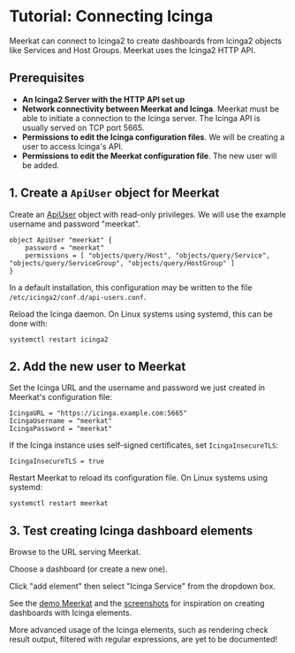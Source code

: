 # Tutorial: Connecting Icinga

Meerkat can connect to Icinga2 to create dashboards from Icinga2 objects like Services and Host Groups.
Meerkat uses the Icinga2 HTTP API.

## Prerequisites

- **An Icinga2 Server with the HTTP API set up**
- **Network connectivity between Meerkat and Icinga**. Meerkat must be able to initiate a connection to the Icinga server. The Icinga API is usually served on TCP port 5665.
- **Permissions to edit the Icinga configuration files**. We will be creating a user to access Icinga's API.
- **Permissions to edit the Meerkat configuration file**. The new user will be added.

## 1. Create a `ApiUser` object for Meerkat

Create an [ApiUser][apiuser] object with read-only privileges.
We will use the example username and password "meerkat".

	object ApiUser "meerkat" {
		password = "meerkat"
		permissions = [ "objects/query/Host", "objects/query/Service", "objects/query/ServiceGroup", "objects/query/HostGroup" ]
	}

[apiuser]: https://icinga.com/docs/icinga-2/latest/doc/09-object-types/#apiuser

In a default installation, this configuration may be written to the file `/etc/icinga2/conf.d/api-users.conf`.

Reload the Icinga daemon. On Linux systems using systemd, this can be done with:

	systemctl restart icinga2

## 2. Add the new user to Meerkat

Set the Icinga URL and the username and password we just created in Meerkat's configuration file:

	IcingaURL = "https://icinga.example.com:5665"
	IcingaUsername = "meerkat"
	IcingaPassword = "meerkat"

If the Icinga instance uses self-signed certificates, set `IcingaInsecureTLS`:

	IcingaInsecureTLS = true

Restart Meerkat to reload its configuration file. On Linux systems using systemd:

	systemctl restart meerkat

## 3. Test creating Icinga dashboard elements

Browse to the URL serving Meerkat.

Choose a dashboard (or create a new one).

Click "add element" then select "Icinga Service" from the dropdown box.

See the [demo Meerkat](https://demo.meerkat.run) and the [screenshots](/) for inspiration on creating dashboards with Icinga elements.

More advanced usage of the Icinga elements,
such as rendering check result output, filtered with regular expressions,
are yet to be documented!
